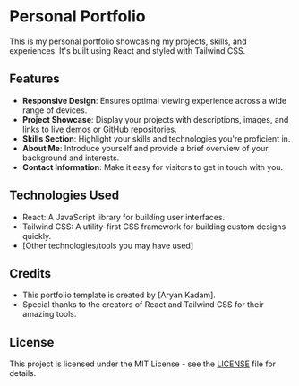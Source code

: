 # Personal Portfolio

This is my personal portfolio showcasing my projects, skills, and experiences. It's built using React and styled with Tailwind CSS.

## Features

- **Responsive Design**: Ensures optimal viewing experience across a wide range of devices.
- **Project Showcase**: Display your projects with descriptions, images, and links to live demos or GitHub repositories.
- **Skills Section**: Highlight your skills and technologies you're proficient in.
- **About Me**: Introduce yourself and provide a brief overview of your background and interests.
- **Contact Information**: Make it easy for visitors to get in touch with you.

## Technologies Used

- React: A JavaScript library for building user interfaces.
- Tailwind CSS: A utility-first CSS framework for building custom designs quickly.
- [Other technologies/tools you may have used]

## Credits

- This portfolio template is created by [Aryan Kadam].
- Special thanks to the creators of React and Tailwind CSS for their amazing tools.

## License

This project is licensed under the MIT License - see the [LICENSE](LICENSE) file for details.
